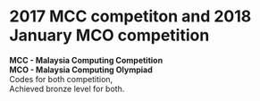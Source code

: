 # 2017 MCC competiton and 2018 January MCO competition 
**MCC - Malaysia Computing Competition**  
**MCO - Malaysia Computing Olympiad**  
Codes for both competition,  
Achieved bronze level for both.
